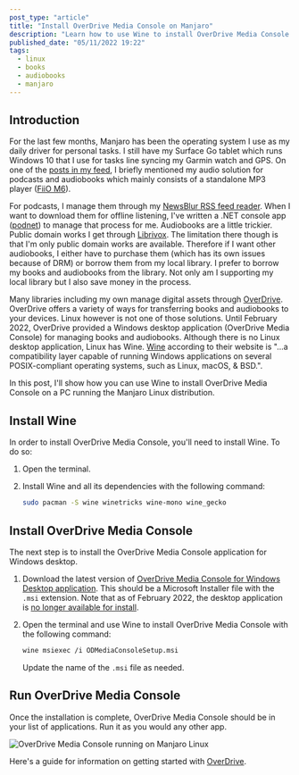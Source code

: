 ```yaml
---
post_type: "article" 
title: "Install OverDrive Media Console on Manjaro"
description: "Learn how to use Wine to install OverDrive Media Console on Manjaro and manage books and audiobooks from your local library."
published_date: "05/11/2022 19:22"
tags:
  - linux
  - books
  - audiobooks
  - manjaro
---
```


## Introduction

For the last few months, Manjaro has been the operating system I use as my daily driver for personal tasks. I still have my Surface Go tablet which runs Windows 10 that I use for tasks line syncing my Garmin watch and GPS. On one of the [posts in my feed](/feed/ipod-touch-discontinued.html), I briefly mentioned my audio solution for podcasts and audiobooks which mainly consists of a standalone MP3 player ([FiiO M6](https://fiio.com/m6)). 

For podcasts, I manage them through my [NewsBlur RSS feed reader](https://newsblur.com/). When I want to download them for offline listening, I've written a .NET console app ([podnet](https://github.com/lqdev/podnet)) to manage that process for me. Audiobooks are a little trickier. Public domain works I get through [Librivox](https://librivox.org/). The limitation there though is that I'm only public domain works are available. Therefore if I want other audiobooks, I either have to purchase them (which has its own issues because of DRM) or borrow them from my local library. I prefer to borrow my books and audiobooks from the library. Not only am I supporting my local library but I also save money in the process. 

Many libraries including my own manage digital assets through [OverDrive](https://www.overdrive.com/). OverDrive offers a variety of ways for transferring books and audiobooks to your devices. Linux however is not one of those solutions. Until February 2022, OverDrive provided a Windows desktop application (OverDrive Media Console) for managing books and audiobooks. Although there is no Linux desktop application, Linux has Wine. [Wine](https://www.winehq.org/) according to their website is "...a compatibility layer capable of running Windows applications on several POSIX-compliant operating systems, such as Linux, macOS, & BSD.". 

In this post, I'll show how you can use Wine to install OverDrive Media Console on a PC running the Manjaro Linux distribution. 

## Install Wine

In order to install OverDrive Media Console, you'll need to install Wine. To do so:

1. Open the terminal.
1. Install Wine and all its dependencies with the following command:

    ```bash
    sudo pacman -S wine winetricks wine-mono wine_gecko
    ``` 

## Install OverDrive Media Console

The next step is to install the OverDrive Media Console application for Windows desktop. 

1. Download the latest version of [OverDrive Media Console for Windows Desktop application](https://www.overdrive.com/apps/overdrive./). This should be a Microsoft Installer file with the `.msi` extension. Note that as of February 2022, the desktop application is [no longer available for install](https://help.overdrive.com/en-us/0733.html?tocpath=Home%7CGet%20help%20with%20the%20OverDrive%20app%7CWindows%20(desktop)%7C_____7).
1. Open the terminal and use Wine to install OverDrive Media Console with the following command:

    ```bash
    wine msiexec /i ODMediaConsoleSetup.msi
    ```

    Update the name of the `.msi` file as needed.  

## Run OverDrive Media Console

Once the installation is complete, OverDrive Media Console should be in your list of applications. Run it as you would any other app. 

![OverDrive Media Console running on Manjaro Linux](https://user-images.githubusercontent.com/11130940/167964715-bb8bfb21-5f72-4a86-9fb0-33c9d1fe9eae.png)

Here's a guide for information on getting started with [OverDrive](https://help.overdrive.com/en-us/categories/getting-started.htm).